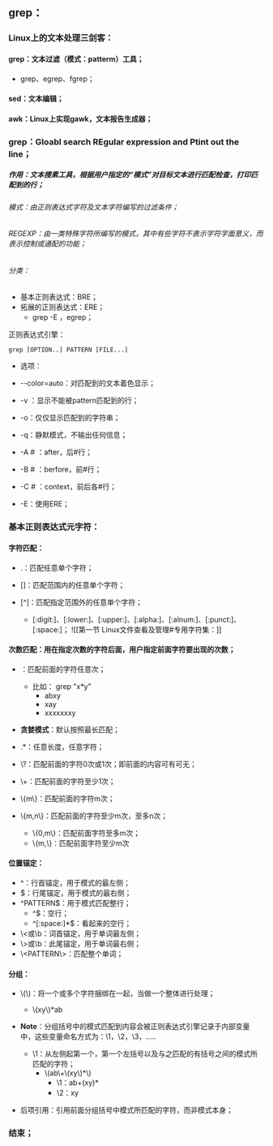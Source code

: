 
## grep：

### Linux上的文本处理三剑客：

#### grep：文本过滤（模式：patterm）工具；

* grep、egrep、fgrep；

#### sed：文本编辑；
#### awk：Linux上实现gawk，文本报告生成器；

### grep：Gloabl search REgular expression and Ptint out the line；

##### 作用：文本搜素工具，根据用户指定的“模式”对目标文本进行匹配检查，打印匹配到的行；

###### 模式：由正则表达式字符及文本字符编写的过滤条件；

###### REGEXP：由一类特殊字符所编写的模式，其中有些字符不表示字符字面意义，而表示控制或通配的功能；

###### 分类：

* 基本正则表达式：BRE；
* 拓展的正则表达式：ERE；
	* grep -E ，egrep；

正则表达式引擎：

```shell
grep [OPTION..] PATTERN [FILE...]
```

* 选项：

* --color=auto：对匹配到的文本着色显示；
* -v ：显示不能被pattern匹配到的行；
* -o：仅仅显示匹配到的字符串；
* -q：静默模式，不输出任何信息；
* -A # ：after，后#行；
* -B # ：berfore，前#行；
* -C # ：context，前后各#行；
* -E：使用ERE；


### 基本正则表达式元字符：

#### 字符匹配：

* .：匹配任意单个字符；
* []：匹配范围内的任意单个字符；

* \[^\]：匹配指定范围外的任意单个字符；
	* [:digit:]、[:lower:]、[:upper:]、[:alpha:]、[:alnum:]、[:punct:]、[:space:]；
	![[第一节 Linux文件查看及管理#专用字符集：]]
#### 次数匹配：用在指定次数的字符后面，用户指定前面字符要出现的次数；

* ：匹配前面的字符任意次；
	* 比如： grep "x\*y"
		* abxy
		* xay
		* xxxxxxxy

* **贪婪模式**：默认按照最长匹配；

* .\*：任意长度，任意字符；
* \\?：匹配前面的字符0次或1次；即前面的内容可有可无；
* \\+：匹配前面的字符至少1次；
* \\{m\\}：匹配前面的字符m次；
* \\{m,n\\}：匹配前面的字符至少m次，至多n次；
	* \\{0,m\\}：匹配前面字符至多m次；
	* \\{m,\\}：匹配前面字符至少m次


#### 位置锚定：

* ^：行首锚定，用于模式的最左侧；
* $：行尾锚定，用于模式的最右侧；
* ^PATTERN$：用于模式匹配整行；
	* ^$：空行；
	* ^[:space:]*$：看起来的空行；
* \\<或\\b：词首锚定，用于单词最左侧；
* \\>或\\b：此尾锚定，用于单词最右侧；
* \\<PATTERN\\>：匹配整个单词；


#### 分组：

* \\(\\)：将一个或多个字符捆绑在一起，当做一个整体进行处理；
	* \\(xy\\)\*ab

* **Note**：分组括号中的模式匹配到内容会被正则表达式引擎记录于内部变量中，这些变量命名方式为：\\1，\\2，\\3，.....
	* \\1：从左侧起第一个，第一个左括号以及与之匹配的有括号之间的模式所匹配的字符；
		* \\(ab\\+\\(xy\\)\*\\)
			* \\1：ab\+\(xy\)*
			* \\2：xy
* 后项引用：引用前面分组括号中模式所匹配的字符，而非模式本身；


### 结束；
